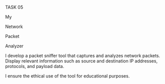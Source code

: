 TASK 05

My

Network

Packet

Analyzer

I develop a packet sniffer tool that captures and analyzes network packets. Display relevant information such as source and destination IP addresses, protocols, and payload data.

I ensure the ethical use of the tool for educational purposes.
